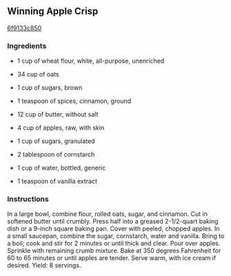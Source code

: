 ## Winning Apple Crisp

[6f9133c850](http://www.food.com/recipe/winning-apple-crisp-479976)

### Ingredients

 - 1 cup of wheat flour, white, all-purpose, unenriched

 - 34 cup of oats

 - 1 cup of sugars, brown

 - 1 teaspoon of spices, cinnamon, ground

 - 12 cup of butter, without salt

 - 4 cup of apples, raw, with skin

 - 1 cup of sugars, granulated

 - 2 tablespoon of cornstarch

 - 1 cup of water, bottled, generic

 - 1 teaspoon of vanilla extract

### Instructions

In a large bowl, combine flour, rolled oats, sugar, and cinnamon. Cut in softened butter until crumbly. Press half into a greased 2-1/2-quart baking dish or a 9-inch square baking pan. Cover with peeled, chopped apples. In a small saucepan, combine the sugar, cornstarch, water and vanilla. Bring to a boil; cook and stir for 2 minutes or until thick and clear. Pour over apples. Sprinkle with remaining crumb mixture. Bake at 350 degrees Fahrenheit for 60 to 65 minutes or until apples are tender. Serve warm, with ice cream if desired. Yield: 8 servings.